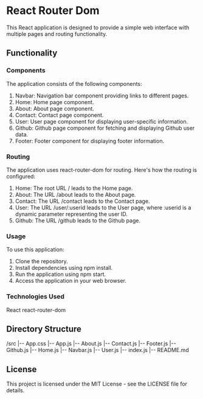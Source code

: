 # React Router Dom

This React application is designed to provide a simple web interface with multiple pages and routing functionality.

## Functionality

### Components

The application consists of the following components:

1. Navbar: Navigation bar component providing links to different pages.
2. Home: Home page component.
3. About: About page component.
4. Contact: Contact page component.
5. User: User page component for displaying user-specific information.
6. Github: Github page component for fetching and displaying Github user data.
7. Footer: Footer component for displaying footer information.

### Routing

The application uses react-router-dom for routing. Here's how the routing is configured:

1. Home: The root URL / leads to the Home page.
2. About: The URL /about leads to the About page.
3. Contact: The URL /contact leads to the Contact page.
4. User: The URL /user/:userid leads to the User page, where :userid is a dynamic parameter representing the user ID.
5. Github: The URL /github leads to the Github page.

### Usage

To use this application:

1. Clone the repository.
2. Install dependencies using npm install.
3. Run the application using npm start.
4. Access the application in your web browser.

### Technologies Used

React
react-router-dom

## Directory Structure

/src
|-- App.css
|-- App.js
|-- About.js
|-- Contact.js
|-- Footer.js
|-- Github.js
|-- Home.js
|-- Navbar.js
|-- User.js
|-- index.js
|-- README.md

## License
This project is licensed under the MIT License - see the LICENSE file for details.